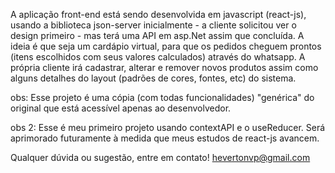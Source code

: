 A aplicação front-end está sendo desenvolvida em javascript (react-js), usando a biblioteca json-server inicialmente - a cliente solicitou ver o design primeiro - mas terá uma API em asp.Net assim que concluída. A ideia é que seja um cardápio virtual, para que os pedidos cheguem prontos (itens escolhidos com seus valores calculados) através do whatsapp. A própria cliente irá cadastrar, alterar e remover novos produtos assim como alguns detalhes do layout (padrões de cores, fontes, etc) do sistema.

obs: Esse projeto é uma cópia (com todas funcionalidades) "genérica" do original que está acessível apenas ao desenvolvedor.

obs 2: Esse é meu primeiro projeto usando contextAPI e o useReducer. Será aprimorado futuramente à medida que meus estudos de react-js avancem. 

Qualquer dúvida ou sugestão, entre em contato!   hevertonvp@gmail.com
